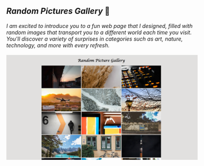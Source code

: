 ## *Random Pictures Gallery* :art:
*I am excited to introduce you to a fun web page that I designed, filled with random images that transport you to a different world each time you visit. You'll discover a variety of surprises in categories such as art, nature, technology, and more with every refresh.*
<br/> <br/>
![](webpages.PNG)

